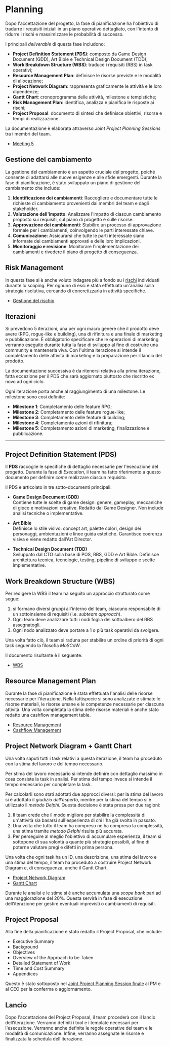 # Planning

Dopo l'accettazione del progetto, la fase di pianificazione ha l'obiettivo di tradurre i requisiti iniziali in un piano operativo dettagliato, con l'intento di ridurre i rischi e massimizzare le probabilità di successo.  

I principali *deliverable* di questa fase includono:

- **Project Definition Statement (PDS)**: composto da Game Design Document (GDD), Art Bible e Technical Design Document (TDD);
- **Work Breakdown Structure (WBS)**: traduce i requisiti (RBS) in task operativi;
- **Resource Management Plan**: definisce le risorse previste e le modalità di allocazione;
- **Project Network Diagram**: rappresenta graficamente le attività e le loro dipendenze;
- **Gantt Chart**: cronoprogramma delle attività, milestone e tempistiche;
- **Risk Management Plan**: identifica, analizza e pianifica le risposte ai rischi;
- **Project Proposal**: documento di sintesi che definisce obiettivi, risorse e tempi di realizzazione.

La documentazione è elaborata attraverso *Joint Project Planning Sessions* tra i membri del team.

- [Meeting 5](./appendices/meetings/meeting-5.md)

## Gestione del cambiamento

La gestione del cambiamento è un aspetto cruciale del progetto, poiché consente di adattarsi alle nuove esigenze e alle sfide emergenti. Durante la fase di pianificazione, è stato sviluppato un piano di gestione del cambiamento che include:

1. **Identificazione dei cambiamenti**: Raccogliere e documentare tutte le richieste di cambiamento provenienti dai membri del team e dagli stakeholder.
2. **Valutazione dell'impatto**: Analizzare l'impatto di ciascun cambiamento proposto sui requisiti, sul piano di progetto e sulle risorse.
3. **Approvazione dei cambiamenti**: Stabilire un processo di approvazione formale per i cambiamenti, coinvolgendo le parti interessate chiave.
4. **Comunicazione**: Assicurarsi che tutte le parti interessate siano informate dei cambiamenti approvati e delle loro implicazioni.
5. **Monitoraggio e revisione**: Monitorare l'implementazione dei cambiamenti e rivedere il piano di progetto di conseguenza.

## Risk Management

In questa fase si è anche voluto indagare più a fondo su i [rischi](./appendices/scoping/risk-analysis.md) individuati durante lo scoping. Per ognuno di essi è stata effettuata un'analisi sulla strategia risolutiva, cercando di concretizzarla in attività specifiche.

- [Gestione del rischio](./appendices/planning/risk-management.md)

## Iterazioni

Si prevedono 5 iterazioni, una per ogni macro genere che il prodotto deve avere (RPG, rogue-like e building), una di rifinitura e una finale di marketing e pubblicazione. È obbligatorio specificare che le operazioni di marketing verranno eseguite durante tutta la fase di sviluppo al fine di costruire una community e mantenerla viva. Con l'ultima iterazione si intende il completamento delle attività di marketing e la preparazione per il lancio del prodotto.

La documentazione successiva è da ritenersi relativa alla prima iterazione, fatta eccezione per il PDS che sarà aggiornato piuttosto che riscritto ex novo ad ogni ciclo.

Ogni iterazione porta anche al raggiungimento di una milestone. Le milestone sono così definite:

- **Milestone 1**: Completamento delle feature RPG;
- **Milestone 2**: Completamento delle feature rogue-like;
- **Milestone 3**: Completamento delle feature di building;
- **Milestone 4**: Completamento azioni di rifinitura;
- **Milestone 5**: Completamento azioni di marketing, finalizzazione e pubblicazione.

---

## Project Definition Statement (PDS)

Il **PDS** raccoglie le specifiche di dettaglio necessarie per l'esecuzione del progetto. Durante la fase di *Execution*, il team ha fatto riferimento a questo documento per definire *come* realizzare ciascun requisito.

Il PDS è articolato in tre sotto-documenti principali:

- **Game Design Document (GDD)**  
  Contiene tutte le scelte di game design: genere, gameplay, meccaniche di gioco e motivazioni creative. Redatto dal Game Designer. Non include analisi tecniche o implementative.

- **Art Bible**  
  Definisce lo stile visivo: concept art, palette colori, design dei personaggi, ambientazioni e linee guida estetiche. Garantisce coerenza visiva e viene redatto dall'Art Director.

- **Technical Design Document (TDD)**  
  Sviluppato dal CTO sulla base di POS, RBS, GDD e Art Bible. Definisce architettura tecnica, tecnologie, testing, pipeline di sviluppo e scelte implementative.

## Work Breakdown Structure (WBS)

Per redigere la WBS il team ha seguito un approccio strutturato come segue:

1. si formano diversi gruppi all'interno del team, ciascuno responsabile di un sottoinsieme di requisiti (i.e. *subteam approach*).
2. Ogni team deve analizzare tutti i nodi foglia del sottoalbero del RBS assegnatogli.
3. Ogni nodo analizzato deve portare a 1 o più task operativi da svolgere.

Una volta fatto ciò, il team si raduna per stabilire un ordine di priorità di ogni task seguendo la filosofia *MoSCoW*.

Il documento risultante è il seguente:

- [WBS](./appendices/planning/WBS.md)

## Resource Management Plan

Durante la fase di pianificazione è stata effettuata l'analisi delle risorse necessarie per l'iterazione. Nella fattispecie si sono analizzate e stimate le risorse materiali, le risorse umane e le competenze necessarie per ciascuna attività. Una volta completata la stima delle risorse materiali è anche stato redatto una cashflow management table.

- [Resource Management](./appendices/planning/resource-management.md)
- [Cashflow Management](./appendices/planning/cashflow-management.md)

## Project Network Diagram + Gantt Chart

Una volta saputi tutti i task relativi a questa iterazione, il team ha proceduto con la stima del lavoro e del tempo necessario.

Per stima del lavoro necessario si intende definire con dettaglio massimo in cosa consiste la task in analisi. Per stima del tempo invece si intende il tempo necessario per completare la task.

Per calcolarli sono stati adottati due approcci diversi: per la stima del lavoro si è adottato il *giudizio dell'esperto*, mentre per la stima del tempo si è utilizzato il *metodo Delphi*. Questa decisione è stata presa per due ragioni:

1. Il team crede che il modo migliore per stabilire la complessità di un'attività sia basarsi sull'esperienza di chi l'ha già svolta in passato.
2. Una volta che tutto il team ha compreso ne ha compreso la complessità, una stima tramite *metodo Delphi* risulta più accurata.
3. Per perseguire al meglio l'obiettivo di accumulare esperienza, il team si sottopone di sua volontà a quante più strategie possibili, al fine di poterne valutare pregi e difetti in prima persona.

Una volta che ogni task ha un ID, una descrizione, una stima del lavoro e una stima del tempo, il team ha proceduto a costruire Project Network Diagram e, di conseguenza, anche il Gantt Chart.

- [Project Network Diagram](./appendices/planning/PND.md)
- [Gantt Chart](./appendices/planning/gantt.md)

Durante le analisi e le stime si è anche accumulata una *scope bank* pari ad una maggiorazione del 20%. Questa servirà in fase di esecuzione dell'iterazione per gestire eventuali imprevisti o cambiamenti di requisiti.

## Project Proposal

Alla fine della pianificazione è stato redatto il Project Proposal, che include:

- Executive Summary
- Background
- Objectives
- Overview of the Approach to be Taken
- Detailed Statement of Work
- Time and Cost Summary
- Appendices

Questo è stato sottoposto nel [Joint Project Planning Session finale](./appendices/meetings/meeting-5.md) al PM e al CEO per la conferma o aggiornamento.

## Lancio

Dopo l'accettazione del Project Proposal, il team procederà con il lancio dell'iterazione. Verranno definiti i tool e i template necessari per l'esecuzione. Verranno anche definite le regole operative del team e le modalità di comunicazione. Infine, verranno assegnate le risorse e finalizzata la schedula dell'iterazione. 
